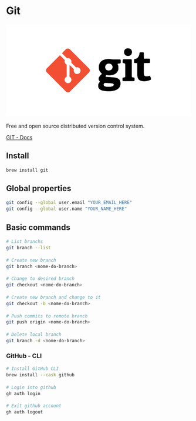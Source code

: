 # Git
![Git](./git.png)

Free and open source distributed version control system.

[GIT - Docs](git/index.md)

## Install
```bash
brew install git
```

## Global properties

```bash
git config --global user.email "YOUR_EMAIL_HERE"
git config --global user.name "YOUR_NAME_HERE"
```

## Basic commands

```bash
# List branchs
git branch --list

# Create new branch
git branch <nome-do-branch>

# Change to desired branch
git checkout <nome-do-branch>

# Create new branch and change to it
git checkout -b <nome-do-branch>

# Push commits to remote branch
git push origin <nome-do-branch>

# Delete local branch
git branch -d <nome-do-branch>
```

### GitHub - CLI

```bash
# Install GitHub CLI
brew install --cask github

# Login into github
gh auth login

# Exit github account
gh auth logout
```